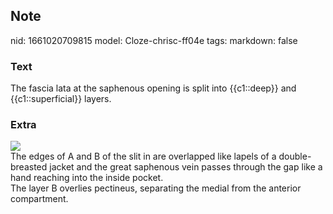 ## Note
nid: 1661020709815
model: Cloze-chrisc-ff04e
tags: 
markdown: false

### Text
The fascia lata at the saphenous opening is split into {{c1::deep}} and {{c1::superficial}} layers.

### Extra
<img src="paste-a9e19a73b71ce619954541ae40f51f76739b50c5.jpg">
<div>
  The edges of A and B of the slit in are overlapped like lapels of
  a double-breasted jacket and the great saphenous vein passes
  through the gap like a hand reaching into the inside pocket.
</div>
<div>
  The layer B overlies pectineus, separating the medial from the
  anterior compartment.
</div>
